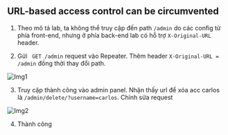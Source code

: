 ## URL-based access control can be circumvented

1. Theo mô tả lab, ta không thể truy cập đến path ``/admin`` do các config từ phía front-end, nhưng ở phía back-end lab có hỗ trợ ``X-Original-URL`` header. 

2. Gửi `` GET /admin`` request vào Repeater. Thêm header ``X-Original-URL = /admin`` đồng thời thay đổi path. 

![Img1](\asset/../img/access_admin_panel.png)

3. Truy cập thành công vào admin panel. Nhận thấy url để xóa acc carlos là ``/admin/delete/?username=carlos``. Chỉnh sửa request 

![Img2](\asset/../img/done.png)

4. Thành công